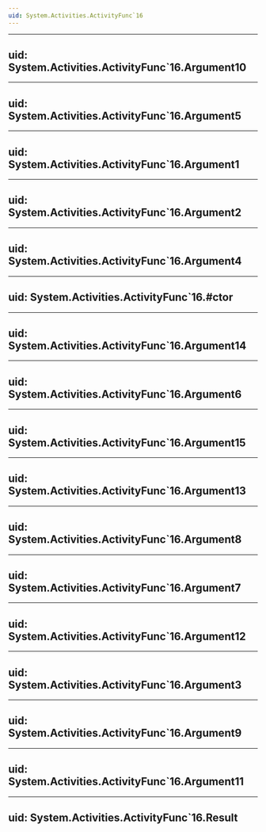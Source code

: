 ```yaml
---
uid: System.Activities.ActivityFunc`16
---
```


---
uid: System.Activities.ActivityFunc`16.Argument10
---

---
uid: System.Activities.ActivityFunc`16.Argument5
---

---
uid: System.Activities.ActivityFunc`16.Argument1
---

---
uid: System.Activities.ActivityFunc`16.Argument2
---

---
uid: System.Activities.ActivityFunc`16.Argument4
---

---
uid: System.Activities.ActivityFunc`16.#ctor
---

---
uid: System.Activities.ActivityFunc`16.Argument14
---

---
uid: System.Activities.ActivityFunc`16.Argument6
---

---
uid: System.Activities.ActivityFunc`16.Argument15
---

---
uid: System.Activities.ActivityFunc`16.Argument13
---

---
uid: System.Activities.ActivityFunc`16.Argument8
---

---
uid: System.Activities.ActivityFunc`16.Argument7
---

---
uid: System.Activities.ActivityFunc`16.Argument12
---

---
uid: System.Activities.ActivityFunc`16.Argument3
---

---
uid: System.Activities.ActivityFunc`16.Argument9
---

---
uid: System.Activities.ActivityFunc`16.Argument11
---

---
uid: System.Activities.ActivityFunc`16.Result
---
